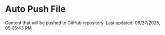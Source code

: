# Auto Push File

Content that will be pushed to GitHub repository.
Last updated: 06/27/2025, 05:05:43 PM